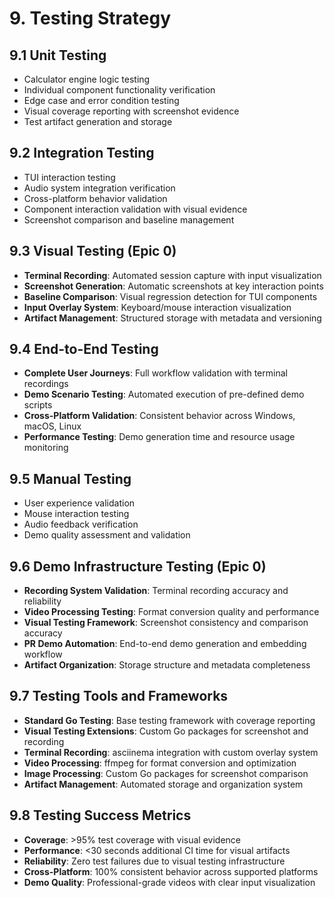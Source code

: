 # 9. Testing Strategy

## 9.1 Unit Testing
- Calculator engine logic testing
- Individual component functionality verification
- Edge case and error condition testing
- Visual coverage reporting with screenshot evidence
- Test artifact generation and storage

## 9.2 Integration Testing
- TUI interaction testing
- Audio system integration verification
- Cross-platform behavior validation
- Component interaction validation with visual evidence
- Screenshot comparison and baseline management

## 9.3 Visual Testing (Epic 0)
- **Terminal Recording**: Automated session capture with input visualization
- **Screenshot Generation**: Automatic screenshots at key interaction points
- **Baseline Comparison**: Visual regression detection for TUI components
- **Input Overlay System**: Keyboard/mouse interaction visualization
- **Artifact Management**: Structured storage with metadata and versioning

## 9.4 End-to-End Testing
- **Complete User Journeys**: Full workflow validation with terminal recordings
- **Demo Scenario Testing**: Automated execution of pre-defined demo scripts
- **Cross-Platform Validation**: Consistent behavior across Windows, macOS, Linux
- **Performance Testing**: Demo generation time and resource usage monitoring

## 9.5 Manual Testing
- User experience validation
- Mouse interaction testing
- Audio feedback verification
- Demo quality assessment and validation

## 9.6 Demo Infrastructure Testing (Epic 0)
- **Recording System Validation**: Terminal recording accuracy and reliability
- **Video Processing Testing**: Format conversion quality and performance
- **Visual Testing Framework**: Screenshot consistency and comparison accuracy
- **PR Demo Automation**: End-to-end demo generation and embedding workflow
- **Artifact Organization**: Storage structure and metadata completeness

## 9.7 Testing Tools and Frameworks
- **Standard Go Testing**: Base testing framework with coverage reporting
- **Visual Testing Extensions**: Custom Go packages for screenshot and recording
- **Terminal Recording**: asciinema integration with custom overlay system
- **Video Processing**: ffmpeg for format conversion and optimization
- **Image Processing**: Custom Go packages for screenshot comparison
- **Artifact Management**: Automated storage and organization system

## 9.8 Testing Success Metrics
- **Coverage**: >95% test coverage with visual evidence
- **Performance**: <30 seconds additional CI time for visual artifacts
- **Reliability**: Zero test failures due to visual testing infrastructure
- **Cross-Platform**: 100% consistent behavior across supported platforms
- **Demo Quality**: Professional-grade videos with clear input visualization
